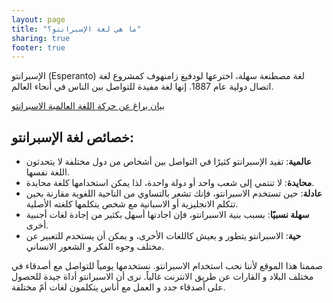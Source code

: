 ```yaml
---
layout: page
title: "ما هي لغة الإسبرانتو؟"
sharing: true
footer: true
---
```


الإسبرانتو (Esperanto) لغة مصطنعة سهلة، اخترعها لودفيغ زامنهوف کمشروع لغة اتصال دولیة عام 1887.
إنها لغة مفيدة للتواصل بين الناس في أنحاء العالم.

[بيان براغ عن حركة اللغة العالمية الاسبرانتو](images/pdf/esperanto-justa.pdf)

خصائص لغة الإسبرانتو:
---------------------


* **عالمية**: تفيد الإسبرانتو كثيرًا في التواصل بين أشخاص من دول مختلفة لا يتحدثون اللغة نفسها.
* **محايدة**: لا تنتمي إلى شعب واحد أو دولة واحدة، لذا يمكن استخدامها كلغة محايدة.
* **عادلة**: حين تستخدم الاسبرانتو، فإنك تشعر بالتساوي من الناحية اللغوية مقارنة بحين تتكلم الانجليزية أو الاسبانية مع شخص يتكلمها كلغته الأصلية.
* **سهلة نسبيًا**: بسبب بنية الاسبرانتو، فإن اجادتها أسهل بكثير من إجادة لغات أجنبية أخرى.
* **حية**: الاسبرانتو يتطور و يعيش كاللغات الأخرى، و يمكن أن يستخدم للتعبير عن مختلف وجوه الفكر و الشعور الانساني.

صممنا هذا الموقع لأننا نحب استخدام الاسبرانتو. نستخدمها يومياً للتواصل مع أصدقاء في مختلف البلاد و القارات عن طريق الانترنت غالباً. نرى أن الاسبرانتو أداة جيدة للحصول على أصدقاء جدد و العمل مع أناس يتكلمون لغات أمّ مختلفة.
